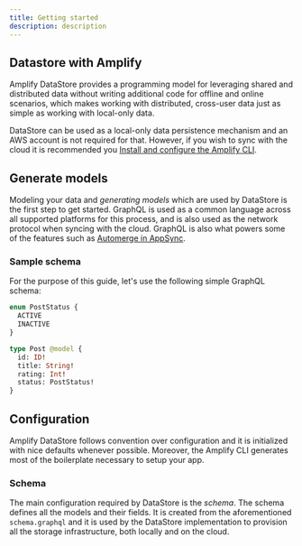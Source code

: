 ```yaml
---
title: Getting started
description: description
---
```


## Datastore with Amplify

Amplify DataStore provides a programming model for leveraging shared and distributed data without writing additional code for offline and online scenarios, which makes working with distributed, cross-user data just as simple as working with local-only data.

<amplify-callout>

DataStore can be used as a local-only data persistence mechanism and an AWS account is not required for that. However, if you wish to sync with the cloud it is recommended you [Install and configure the Amplify CLI](~/cli/start/install.md).

</amplify-callout>

## Generate models

Modeling your data and *generating models* which are used by DataStore is the first step to get started. GraphQL is used as a common language across all supported platforms for this process, and is also used as the network protocol when syncing with the cloud. GraphQL is also what powers some of the features such as [Automerge in AppSync](https://docs.aws.amazon.com/appsync/latest/devguide/conflict-detection-and-sync.html#automerge).

### Sample schema

For the purpose of this guide, let's use the following simple GraphQL schema:

```graphql
enum PostStatus {
  ACTIVE
  INACTIVE
}

type Post @model {
  id: ID!
  title: String!
  rating: Int!
  status: PostStatus!
}
```

<inline-fragment platform="js" src="~/lib/datastore/fragments/js/getting-started/generate-models.md"></inline-fragment>
<inline-fragment platform="ios" src="~/lib/datastore/fragments/ios/getting-started/generate-models.md"></inline-fragment>
<inline-fragment platform="android" src="~/lib/datastore/fragments/android/getting-started/generate-models.md"></inline-fragment>

## Configuration

Amplify DataStore follows convention over configuration and it is initialized with nice defaults whenever possible. Moreover, the Amplify CLI generates most of the boilerplate necessary to setup your app.

### Schema

The main configuration required by DataStore is the *schema*. The schema defines all the models and their fields. It is created from the aforementioned `schema.graphql` and it is used by the DataStore implementation to provision all the storage infrastructure, both locally and on the cloud.

<inline-fragment platform="js" src="~/lib/datastore/fragments/js/getting-started/configuration.md"></inline-fragment>
<inline-fragment platform="ios" src="~/lib/datastore/fragments/ios/getting-started/configuration.md"></inline-fragment>
<inline-fragment platform="android" src="~/lib/datastore/fragments/android/getting-started/configuration.md"></inline-fragment>
